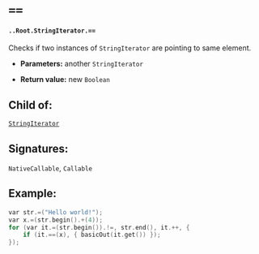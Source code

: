 # `==`

#### `..Root.StringIterator.==`

Checks if two instances of `StringIterator` are pointing to same element.

* **Parameters:** another `StringIterator` 

* **Return value:** new `Boolean`

## Child of:

[`StringIterator`](docs..Root.StringIterator.md)

## Signatures:

`NativeCallable`, `Callable`

## Example:

```c
var str.=("Hello world!");
var x.=(str.begin().+(4));
for (var it.=(str.begin()).!=, str.end(), it.++, {
    if (it.==(x), { basicOut(it.get()) });
});
```